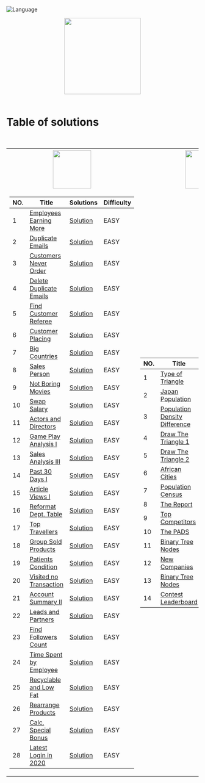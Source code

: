 ![Language](https://img.shields.io/badge/language-SQL%20-red.svg)

<p align="center">
    <img height=200 src="https://cdn-icons-png.flaticon.com/512/3161/3161133.png">
  <br>
  <br>
</p>

# Table of solutions
<br>

<table>
<tr>
    <th><img height=100 src="https://upload.wikimedia.org/wikipedia/commons/0/0a/LeetCode_Logo_black_with_text.svg"> </th>
    <th><img height=100 src="https://i0.wp.com/gradsingames.com/wp-content/uploads/2016/05/856771_668224053197841_1943699009_o.png"></th>
</tr>
<tr><td>

|NO.| Title | Solutions | Difficulty |
|---|-------|----------|------------|
|1|[Employees Earning More](https://leetcode.com/problems/employees-earning-more-than-their-managers/)|[Solution](Solutions/L1.sql)|EASY|
|2|[Duplicate Emails](https://leetcode.com/problems/duplicate-emails/)|[Solution](Solutions/L2.sql)|EASY|
|3|[Customers Never Order](https://leetcode.com/problems/customers-who-never-order/)|[Solution](Solutions/L3.sql)|EASY|
|4|[Delete Duplicate Emails](https://leetcode.com/problems/delete-duplicate-emails/)|[Solution](Solutions/L4.sql)|EASY|
|5|[Find Customer Referee](https://leetcode.com/problems/find-customer-referee/)|[Solution](Solutions/L5.sql)|EASY|
|6|[Customer Placing](https://leetcode.com/problems/customer-placing-the-largest-number-of-orders/)|[Solution](Solutions/L6.sql)|EASY|
|7|[Big Countries](https://leetcode.com/problems/big-countries/)|[Solution](Solutions/L7.sql)|EASY|
|8|[Sales Person](https://leetcode.com/problems/sales-person/)|[Solution](Solutions/L8.sql)|EASY|
|9|[Not Boring Movies](https://leetcode.com/problems/not-boring-movies/)|[Solution](Solutions/L9.sql)|EASY|
|10|[Swap Salary](https://leetcode.com/problems/swap-salary/)|[Solution](Solutions/L10.sql)|EASY|
|11|[Actors and Directors](https://leetcode.com/problems/actors-and-directors-who-cooperated-at-least-three-times/)|[Solution](Solutions/L11.sql)|EASY|
|12|[Game Play Analysis I](https://leetcode.com/problems/game-play-analysis-i/)|[Solution](Solutions/L12.sql)|EASY|
|13|[Sales Analysis III](https://leetcode.com/problems/sales-analysis-iii/)|[Solution](Solutions/L13.sql)|EASY|
|14|[Past 30 Days I](https://leetcode.com/problems/user-activity-for-the-past-30-days-i/)|[Solution](Solutions/L14.sql)|EASY|
|15|[Article Views I](https://leetcode.com/problems/article-views-i/)|[Solution](Solutions/L15.sql)|EASY|
|16|[Reformat Dept. Table](https://leetcode.com/problems/reformat-department-table/)|[Solution](Solutions/L16.sql)|EASY|
|17|[Top Travellers](https://leetcode.com/problems/top-travellers/)|[Solution](Solutions/L17.sql)|EASY|
|18|[Group Sold Products](https://leetcode.com/problems/group-sold-products-by-the-date/)|[Solution](Solutions/L18.sql)|EASY|
|19|[Patients Condition](https://leetcode.com/problems/patients-with-a-condition/)|[Solution](Solutions/L19.sql)|EASY|
|20|[Visited no Transaction](https://leetcode.com/problems/customer-who-visited-but-did-not-make-any-transactions/)|[Solution](Solutions/L20.sql)|EASY|
|21|[Account Summary II](https://leetcode.com/problems/group-sold-products-by-the-date/)|[Solution](Solutions/L21.sql)|EASY|
|22|[Leads and Partners](https://leetcode.com/problems/daily-leads-and-partners/)|[Solution](Solutions/L22.sql)|EASY|
|23|[Find Followers Count](https://leetcode.com/problems/find-followers-count/)|[Solution](Solutions/L23.sql)|EASY|
|24|[Time Spent by Employee](https://leetcode.com/problems/find-total-time-spent-by-each-employee/)|[Solution](Solutions/L24.sql)|EASY|
|25|[Recyclable and Low Fat](https://leetcode.com/problems/recyclable-and-low-fat-products/)|[Solution](Solutions/L25.sql)|EASY|
|26|[Rearrange Products](https://leetcode.com/problems/rearrange-products-table/description/)|[Solution](Solutions/L26.sql)|EASY|
|27|[Calc. Special Bonus](https://leetcode.com/problems/calculate-special-bonus/description/)|[Solution](Solutions/L27.sql)|EASY|
|28|[Latest Login in 2020](https://leetcode.com/problems/the-latest-login-in-2020/description/)|[Solution](Solutions/L28.sql)|EASY|

</td><td>

|NO.| Title | Solutions | Difficulty |
|---|-------|----------|------------|
|1|[Type of Triangle](https://www.hackerrank.com/challenges/what-type-of-triangle/problem)|[Solution](Solutions/H1.sql)|EASY|
|2|[Japan Population](https://www.hackerrank.com/challenges/japan-population/problem)|[Solution](Solutions/H2.sql)|EASY|
|3|[Population Density Difference](https://www.hackerrank.com/challenges/population-density-difference/problem)|[Solution](Solutions/H3.sql)|EASY|
|4|[Draw The Triangle 1](https://www.hackerrank.com/challenges/draw-the-triangle-1/problem)|[Solution](Solutions/H4.sql)|EASY|
|5|[Draw The Triangle 2](https://www.hackerrank.com/challenges/draw-the-triangle-2/problem)|[Solution](Solutions/H5.sql)|EASY|
|6|[African Cities](https://www.hackerrank.com/challenges/african-cities/problem)|[Solution](Solutions/H6.sql)|EASY|
|7|[Population Census](https://www.hackerrank.com/challenges/asian-population/problem)|[Solution](Solutions/H7.sql)|EASY|
|8|[The Report](https://www.hackerrank.com/challenges/the-report/problem)|[Solution](Solutions/H8.sql)|MEDIUM|
|9|[Top Competitors](https://www.hackerrank.com/challenges/full-score/problem)|[Solution](Solutions/H9.sql)|MEDIUM|
|10|[The PADS](https://www.hackerrank.com/challenges/the-pads/problem)|[Solution](Solutions/H10.sql)|MEDIUM|
|11|[Binary Tree Nodes](https://www.hackerrank.com/challenges/binary-search-tree-1/problem)|[Solution](Solutions/H11.sql)|MEDIUM|
|12|[New Companies](https://www.hackerrank.com/challenges/the-company/problem)|[Solution](Solutions/H12.sql)|MEDIUM|
|13|[Binary Tree Nodes](https://www.hackerrank.com/challenges/binary-search-tree-1/problem)|[Solution](Solutions/H13.sql)|MEDIUM|
|14|[Contest Leaderboard](https://www.hackerrank.com/challenges/contest-leaderboard/problem)|[Solution](Solutions/H14.sql)|MEDIUM|

</td></tr> </table>

